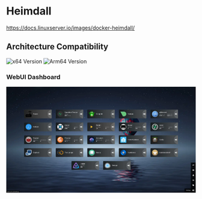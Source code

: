 # Heimdall

<https://docs.linuxserver.io/images/docker-heimdall/>

## Architecture Compatibility

![x64 Version](https://img.shields.io/docker/v/linuxserver/heimdall/latest?arch=amd64&label=x64) ![Arm64 Version](https://img.shields.io/docker/v/linuxserver/heimdall/latest?arch=arm64&label=arm64)

### WebUI Dashboard

![Heimdall UI](resources/screenshots/heimdall.webp)
